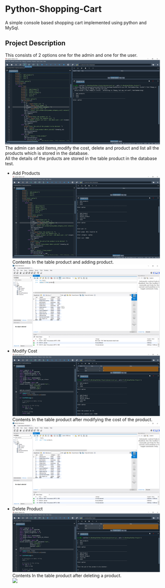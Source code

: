 # Python-Shopping-Cart
A simple console based shopping cart implemented using python and MySql.
<br>
<h2>Project Description</h2>
This consists of 2 options one for the admin and one for the user.
<br>
<img src="images/1.png">
<br>
The admin can add items,modify the cost, delete and product and list all the products which is stored in the database.
<br>
All the details of the prducts are stored in the table product in the database test. 
<ul>
  <li>Add Products
    <br>
    <img src="images/2.png">
    <br>
    Contents In the table product and adding product.
    <br>
    <img src="images/after 2.png">
    <br>
  </li>
  <li>Modify Cost
    <br>
    <img src="images/3.PNG">
    <br>
    Contents In the table product after modifying the cost of the product.
    <br>
    <img src="images/after 3.png">
    <br>
  </li>
  <li>Delete Product
    <br>
    <img src="images/4.PNG">
    <br>
    Contents In the table product after deleting a product.
    <br>
    <img src="images/">
  </li>
